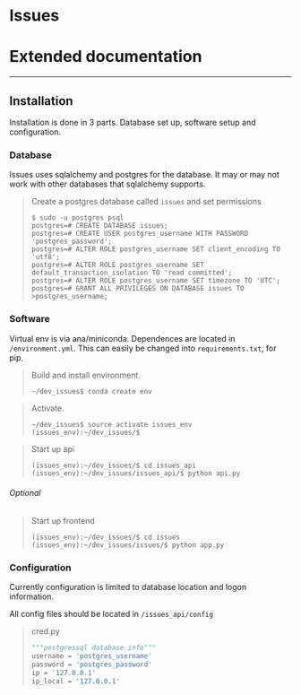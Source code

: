 # Issues
# Extended documentation
---

## Installation

Installation is done in 3 parts. Database set up, software setup and configuration.

### Database
Issues uses sqlalchemy and postgres for the database. It may or may not work with other databases that sqlalchemy supports.


>Create a postgres database called `issues` and set permissions
>```
>$ sudo -u postgres psql
>postgres=# CREATE DATABASE issues;
>postgres=# CREATE USER postgres_username WITH PASSWORD 'postgres_password';
>postgres=# ALTER ROLE postgres_username SET client_encoding TO 'utf8';
>postgres=# ALTER ROLE postgres_username SET default_transaction_isolation TO 'read committed';
>postgres=# ALTER ROLE postgres_username SET timezone TO 'UTC';
>postgres=# GRANT ALL PRIVILEGES ON DATABASE issues TO >postgres_username;
>```

### Software

Virtual env is via ana/miniconda. Dependences are located in `/environment.yml`. This can easily be changed into `requirements.txt`, for pip.

>Build and install environment.
>```shell
>~/dev_issues$ conda create env
>```

>Activate.
>```shell
>~/dev_issues$ source activate issues_env
>(issues_env):~/dev_issues/$
>```

>Start up api
>```shell
>(issues_env):~/dev_issues/$ cd issues_api
>(issues_env):~/dev_issues/issues_api/$ python api.py
>```

###### Optional

>Start up frontend
>```shell
>(issues_env):~/dev_issues/$ cd issues
>(issues_env):~/dev_issues/issues/$ python app.py
>```

### Configuration

Currently configuration is limited to database location and logon information.

All config files should be located in `/issues_api/config`

>cred.py
>```python
>"""postgressql database info"""
>username = 'postgres_username'
>password = 'postgres_password'
>ip = '127.0.0.1'
>ip_local = '127.0.0.1'
>```
